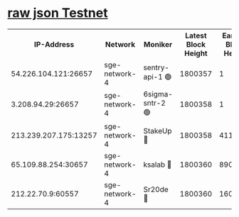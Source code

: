 
[raw json Testnet](https://rpc-check.sget.stavr.tech/sget/rpc-sget-result.json)
=


<table><tr><th>IP-Address</th><th>Network</th><th>Moniker</th><th>Latest Block Height</th><th>Earliest Block Height</th><th>Catching Up</th><th>Tx Index</th><th>Voting Power</th><th>Scan Time</th></tr><tr><td>54.226.104.121:26657</td><td>sge-network-4</td><td>sentry-api-1 🟢</td><td>1800357</td><td>1</td><td>False</td><td>on</td><td>0</td><td>2024-03-01T01:33:01.989479900UTC</td></tr><tr><td>3.208.94.29:26657</td><td>sge-network-4</td><td>6sigma-sntr-2 🟢</td><td>1800358</td><td>1</td><td>False</td><td>on</td><td>0</td><td>2024-03-01T01:33:09.165305621UTC</td></tr><tr><td>213.239.207.175:13257</td><td>sge-network-4</td><td>StakeUp 🔴</td><td>1800358</td><td>411001</td><td>False</td><td>off</td><td>100</td><td>2024-03-01T01:33:08.272923690UTC</td></tr><tr><td>65.109.88.254:30657</td><td>sge-network-4</td><td>ksalab 🔴</td><td>1800360</td><td>890001</td><td>False</td><td>off</td><td>2515</td><td>2024-03-01T01:33:15.623653371UTC</td></tr><tr><td>212.22.70.9:60557</td><td>sge-network-4</td><td>Sr20de 🔴</td><td>1800360</td><td>1608978</td><td>False</td><td>on</td><td>104</td><td>2024-03-01T01:33:18.025423606UTC</td></tr></table>
